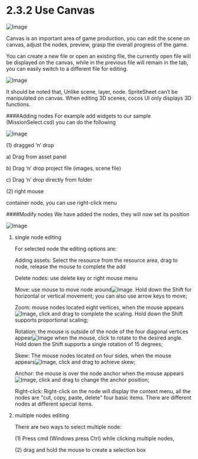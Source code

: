 # 2.3.2 Use Canvas


![Image](res/image042.png)

Canvas is an important area of ​game production, you can edit the scene on canvas, adjust the nodes, preview, grasp the overall progress of the game.

You can create a new file or open an existing file, the currently open file will be displayed on the canvas, while in the previous file will remain in the tab, you can easily switch to a different file for editing.

![Image](res/image043.png)

It should be noted that, Unlike scene, layer, node. SpriteSheet can’t be manipulated on canvas. When editing 3D scenes, cocos UI only displays 3D functions.

####Adding nodes
For example add widgets to our sample (MissionSelect.csd) you can do the following

![Image](res/image130.gif)

(1) dragged ‘n’ drop

a) Drag from asset panel

b) Drag ‘n’ drop project file (images, scene file)

c) Drag ‘n’ drop directly from folder

(2) right mouse

container node, you can use right-click menu

####Modify nodes
We have added the nodes, they will now set its position

![Image](res/image131.gif)

1. single node editing

    For selected node the editing options are:

    Adding assets: Select the resource from the resource area, drag to node, release the mouse to complete the add

    Delete nodes: use delete key or right mouse menu

    Move: use mouse to move node around![Image](res/image044.png). Hold down the Shift for horizontal or vertical movement; you can also use arrow keys to move;

    Zoom: mouse nodes located eight vertices, when the mouse appears![Image](res/image045.png), click and drag to complete the scaling. Hold down the Shift supports proportional scaling;

    Rotation: the mouse is outside of the node of the four diagonal vertices appear![Image](res/image046.png) when the mouse, click to rotate to the desired angle. Hold down the Shift supports a single rotation of 15 degrees;

    Skew: The mouse nodes located on four sides, when the mouse appears![Image](res/image047.png), click and drag to achieve skew;

    Anchor: the mouse is over the node anchor when the mouse appears![Image](res/image048.png), click and drag to change the anchor position;

    Right-click: Right-click on the node will display the context menu, all the nodes are "cut, copy, paste, delete" four basic items. There are different nodes at different special items.

2. multiple nodes editing

    There are two ways to select multiple node: 

    (1) Press cmd (Windows press Ctrl) while clicking multiple nodes, 

    (2) drag and hold the mouse to create a selection box
